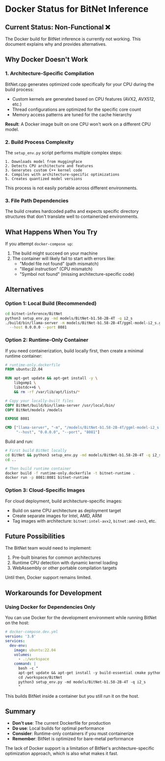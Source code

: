 # Docker Status for BitNet Inference

## Current Status: Non-Functional ❌

The Docker build for BitNet inference is currently not working. This document explains why and provides alternatives.

## Why Docker Doesn't Work

### 1. Architecture-Specific Compilation
BitNet.cpp generates optimized code specifically for your CPU during the build process:
- Custom kernels are generated based on CPU features (AVX2, AVX512, etc.)
- Thread configurations are optimized for the specific core count
- Memory access patterns are tuned for the cache hierarchy

**Result**: A Docker image built on one CPU won't work on a different CPU model.

### 2. Build Process Complexity
The `setup_env.py` script performs multiple complex steps:
```
1. Downloads model from HuggingFace
2. Detects CPU architecture and features
3. Generates custom C++ kernel code
4. Compiles with architecture-specific optimizations
5. Creates quantized model versions
```

This process is not easily portable across different environments.

### 3. File Path Dependencies
The build creates hardcoded paths and expects specific directory structures that don't translate well to containerized environments.

## What Happens When You Try

If you attempt `docker-compose up`:
1. The build might succeed on your machine
2. The container will likely fail to start with errors like:
   - "Model file not found" (path mismatch)
   - "Illegal instruction" (CPU mismatch)
   - "Symbol not found" (missing architecture-specific code)

## Alternatives

### Option 1: Local Build (Recommended)
```bash
cd bitnet-inference/BitNet
python3 setup_env.py -md models/BitNet-b1.58-2B-4T -q i2_s
./build/bin/llama-server -m models/BitNet-b1.58-2B-4T/ggml-model-i2_s.gguf \
  --host 0.0.0.0 --port 8081
```

### Option 2: Runtime-Only Container
If you need containerization, build locally first, then create a minimal runtime container:

```dockerfile
# runtime-only.dockerfile
FROM ubuntu:22.04

RUN apt-get update && apt-get install -y \
    libgomp1 \
    libstdc++6 \
    && rm -rf /var/lib/apt/lists/*

# Copy your locally-built files
COPY BitNet/build/bin/llama-server /usr/local/bin/
COPY BitNet/models /models

EXPOSE 8081

CMD ["llama-server", "-m", "/models/BitNet-b1.58-2B-4T/ggml-model-i2_s.gguf", \
     "--host", "0.0.0.0", "--port", "8081"]
```

Build and run:
```bash
# First build BitNet locally
cd BitNet && python3 setup_env.py -md models/BitNet-b1.58-2B-4T -q i2_s
cd ..

# Then build runtime container
docker build -f runtime-only.dockerfile -t bitnet-runtime .
docker run -p 8081:8081 bitnet-runtime
```

### Option 3: Cloud-Specific Images
For cloud deployment, build architecture-specific images:
- Build on same CPU architecture as deployment target
- Create separate images for Intel, AMD, ARM
- Tag images with architecture: `bitnet:intel-avx2`, `bitnet:amd-zen3`, etc.

## Future Possibilities

The BitNet team would need to implement:
1. Pre-built binaries for common architectures
2. Runtime CPU detection with dynamic kernel loading
3. WebAssembly or other portable compilation targets

Until then, Docker support remains limited.

## Workarounds for Development

### Using Docker for Dependencies Only
You can use Docker for the development environment while running BitNet on the host:

```yaml
# docker-compose.dev.yml
version: '3.8'
services:
  dev-env:
    image: ubuntu:22.04
    volumes:
      - .:/workspace
    command: |
      bash -c "
      apt-get update && apt-get install -y build-essential cmake python3 python3-pip
      cd /workspace/BitNet
      python3 setup_env.py -md models/BitNet-b1.58-2B-4T -q i2_s
      "
```

This builds BitNet inside a container but you still run it on the host.

## Summary

- **Don't use**: The current Dockerfile for production
- **Do use**: Local builds for optimal performance
- **Consider**: Runtime-only containers if you must containerize
- **Remember**: BitNet is optimized for bare-metal performance

The lack of Docker support is a limitation of BitNet's architecture-specific optimization approach, which is also what makes it fast.